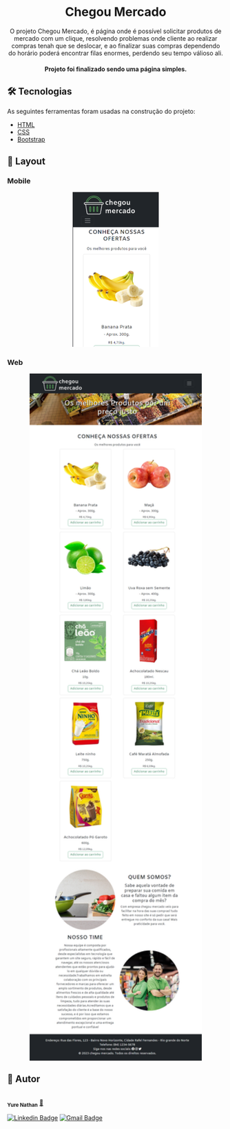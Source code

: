 <h1 align="center">Chegou Mercado</h1>
<p align="center"> O projeto Chegou Mercado, é página onde é possível solicitar produtos de mercado com um clique, resolvendo problemas onde cliente ao realizar compras tenah que se deslocar, e ao finalizar suas compras dependendo do horário poderá encontrar filas enormes, perdendo seu tempo válioso ali.</p>
<h4 align="center">	Projeto foi finalizado sendo uma página simples.</h4>

## 🛠 Tecnologias
As seguintes ferramentas foram usadas na construção do projeto:
- [HTML](https://developer.mozilla.org/pt-BR/docs/Web/HTML)
- [CSS](https://developer.mozilla.org/pt-BR/docs/Web/CSS)
- [Bootstrap](https://getbootstrap.com/)

## 🎨 Layout

### Mobile

<p align="center">
  <img alt="NextLevelWeek" title="#NextLevelWeek" src="./img/screenshots/Captura de tela 2023-08-20 234027.png" width="200px">


</p>

### Web

<p align="center" style="display: flex; align-items: flex-start; justify-content: center;">
  <img alt="NextLevelWeek" title="#NextLevelWeek" src="./img/screenshots/_C__Users_Yure_Documents_proejto_chegouMercado_index.html.png" width="400px">

</p>

## 🦸 Autor

 <img style="border-radius: 50%;" src="https://avatars.githubusercontent.com/u/91153560?v=4" width="100px;" alt=""/>
 <br />
 <sub><b>Yure Nathan</b></sub></a> <a href="#">🚀</a>
 <br />

[![Linkedin Badge](https://img.shields.io/badge/-Yure-blue?style=flat-square&logo=Linkedin&logoColor=white&link=https://www.linkedin.com/in/yurenathan/)](https://www.linkedin.com/in/yurenathan/) 
[![Gmail Badge](https://img.shields.io/badge/-yure.nathan303@gmail.com-c14438?style=flat-square&logo=Gmail&logoColor=white&link=mailto:yure.nathan303@gmail.com)](mailto:yure.nathan303@gmail.com)

